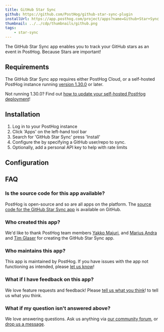 ```yaml
---
title: GitHub Star Sync
github: https://github.com/PostHog/github-star-sync-plugin
installUrl: https://app.posthog.com/project/apps?name=Github+Star+Sync
thumbnail: ../../cdp/thumbnails/github.png
tags:
    - star-sync
---
```


The GitHub Star Sync app enables you to track your GitHub stars as an event in PostHog. Because Stars are important!

## Requirements

The GitHub Star Sync app requires either PostHog Cloud, or a self-hosted PostHog instance running [version 1.30.0](https://posthog.com/blog/the-posthog-array-1-30-0) or later.

Not running 1.30.0? Find out [how to update your self-hosted PostHog deployment](https://posthog.com/docs/runbook/upgrading-posthog)!

## Installation

1. Log in to your PostHog instance
2. Click 'Apps' on the left-hand tool bar
3. Search for 'GitHub Star Sync' press 'Install'
4. Configure the by specifying a GitHub user/repo to sync.
5. Optionally, add a personal API key to help with rate limits

## Configuration

<AppParameters />

## FAQ

### Is the source code for this app available?

PostHog is open-source and so are all apps on the platform. The [source code for the GitHub Star Sync app](https://github.com/PostHog/github-star-sync-plugin) is available on GitHub.

### Who created this app?

We'd like to thank PostHog team members [Yakko Majuri](https://github.com/yakkomajuri), and [Marius Andra](https://github.com/mariusandra) and [Tim Glaser](https://github.com/timgl) for creating the GitHub Star Sync app.

### Who maintains this app?

This app is maintained by PostHog. If you have issues with the app not functioning as intended, please [let us know](http://app.posthog.com/home#supportModal)!

### What if I have feedback on this app?

We love feature requests and feedback! Please [tell us what you think](http://app.posthog.com/home#supportModal)! to tell us what you think.

### What if my question isn't answered above?

We love answering questions. Ask us anything via [our community forum](/questions), or [drop us a message](http://app.posthog.com/home#supportModal). 